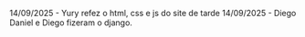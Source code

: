 14/09/2025 - Yury refez o html, css e js do site de tarde
14/09/2025 - Diego Daniel e Diego fizeram o django.
